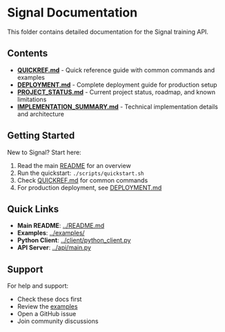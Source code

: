 # Signal Documentation

This folder contains detailed documentation for the Signal training API.

## Contents

- **[QUICKREF.md](QUICKREF.md)** - Quick reference guide with common commands and examples
- **[DEPLOYMENT.md](DEPLOYMENT.md)** - Complete deployment guide for production setup
- **[PROJECT_STATUS.md](PROJECT_STATUS.md)** - Current project status, roadmap, and known limitations
- **[IMPLEMENTATION_SUMMARY.md](IMPLEMENTATION_SUMMARY.md)** - Technical implementation details and architecture

## Getting Started

New to Signal? Start here:

1. Read the main [README](../README.md) for an overview
2. Run the quickstart: `./scripts/quickstart.sh`
3. Check [QUICKREF.md](QUICKREF.md) for common commands
4. For production deployment, see [DEPLOYMENT.md](DEPLOYMENT.md)

## Quick Links

- **Main README**: [../README.md](../README.md)
- **Examples**: [../examples/](../examples/)
- **Python Client**: [../client/python_client.py](../client/python_client.py)
- **API Server**: [../api/main.py](../api/main.py)

## Support

For help and support:
- Check these docs first
- Review the [examples](../examples/)
- Open a GitHub issue
- Join community discussions


